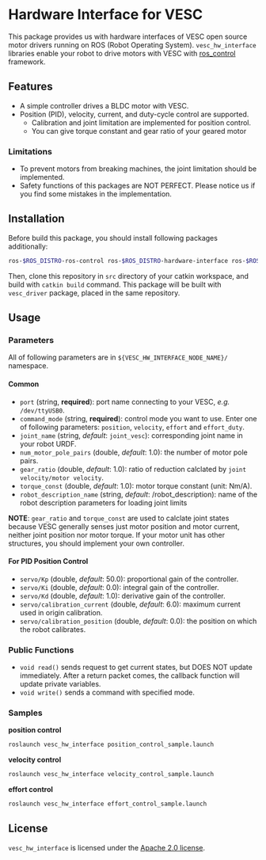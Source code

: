 # Hardware Interface for VESC
This package provides us with hardware interfaces of VESC open source motor drivers running on ROS (Robot Operating System).
`vesc_hw_interface` libraries enable your robot to drive motors with VESC with [ros_control](http://wiki.ros.org/ros_control) framework.

## Features
- A simple controller drives a BLDC motor with VESC.
- Position (PID), velocity, current, and duty-cycle control are supported.
  - Calibration and joint limitation are implemented for position control.
  - You can give torque constant and gear ratio of your geared motor

### Limitations
* To prevent motors from breaking machines, the joint limitation should be implemented.
* Safety functions of this packages are NOT PERFECT. Please notice us if you find some mistakes in the implementation.

## Installation
Before build this package, you should install following packages additionally:
```bash
ros-$ROS_DISTRO-ros-control ros-$ROS_DISTRO-hardware-interface ros-$ROS_DISTRO-controller-manager
```

Then, clone this repository in `src` directory of your catkin workspace, and build with `catkin build` command. This package will be built with `vesc_driver` package, placed in the same repository.

## Usage
### Parameters
All of following parameters are in `${VESC_HW_INTERFACE_NODE_NAME}/` namespace.

#### Common
- `port` (string, **required**): port name connecting to your VESC, *e.g.* `/dev/ttyUSB0`.
- `command_mode` (string, **required**): control mode you want to use. Enter one of following parameters: `position`, `velocity`, `effort` and `effort_duty`.
- `joint_name` (string, *default*: `joint_vesc`): corresponding joint name in your robot URDF.
- `num_motor_pole_pairs` (double, *default*: 1.0): the number of motor pole pairs.
- `gear_ratio` (double, *default*: 1.0): ratio of reduction calclated by `joint velocity/motor velocity`.
- `torque_const` (double, *default*: 1.0): motor torque constant (unit: Nm/A).
- `robot_description_name` (string, *default*: /robot_description): name of the robot description parameters for loading joint limits

**NOTE**: `gear_ratio` and `torque_const` are used to calclate joint states because VESC generally senses just motor position and motor current, neither joint position nor motor torque.
If your motor unit has other structures, you should implement your own controller.

#### For PID Position Control
- `servo/Kp` (double, *default*: 50.0): proportional gain of the controller.
- `servo/Ki` (double, *default*: 0.0): integral gain of the controller.
- `servo/Kd` (double, *default*: 1.0): derivative gain of the controller.
- `servo/calibration_current` (double, *default*: 6.0): maximum current used in origin calibration.
- `servo/calibration_position` (double, *default*: 0.0): the position on which the robot calibrates.

### Public Functions
- `void read()` sends request to get current states, but DOES NOT update immediately. After a return packet comes, the callback function will update private variables.
- `void write()` sends a command with specified mode.

### Samples

**position control**

```bash
roslaunch vesc_hw_interface position_control_sample.launch
```

**velocity control**

```bash
roslaunch vesc_hw_interface velocity_control_sample.launch
```

**effort control**

```bash
roslaunch vesc_hw_interface effort_control_sample.launch
```

## License
`vesc_hw_interface` is licensed under the [Apache 2.0 license](https://www.apache.org/licenses/LICENSE-2.0.html).
